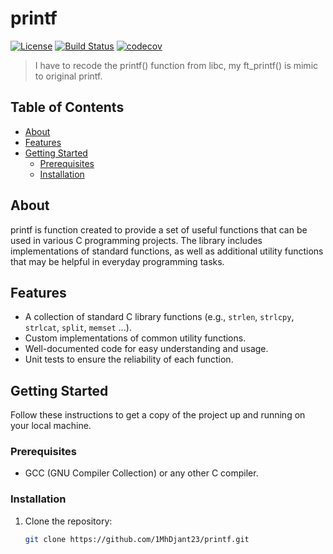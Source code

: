 # printf

[![License](https://img.shields.io/badge/license-MIT-blue.svg)](https://opensource.org/licenses/MIT)
[![Build Status](https://travis-ci.org/1MhDjant23/libft.svg?branch=master)](https://travis-ci.org/1MhDjant23/libft)
[![codecov](https://codecov.io/gh/1MhDjant23/libft/branch/master/graph/badge.svg)](https://codecov.io/gh/1MhDjant23/libft)

> I have to recode the printf() function from libc, my ft_printf() is mimic to original printf. 

## Table of Contents

- [About](#about)
- [Features](#features)
- [Getting Started](#getting-started)
  - [Prerequisites](#prerequisites)
  - [Installation](#installation)
## About

printf is function created to provide a set of useful functions that can be used in various C programming projects. The library includes implementations of standard functions, as well as additional utility functions that may be helpful in everyday programming tasks.

## Features

- A collection of standard C library functions (e.g., `strlen`, `strlcpy`, `strlcat`, `split`, `memset` ...).
- Custom implementations of common utility functions.
- Well-documented code for easy understanding and usage.
- Unit tests to ensure the reliability of each function.

## Getting Started

Follow these instructions to get a copy of the project up and running on your local machine.

### Prerequisites

- GCC (GNU Compiler Collection) or any other C compiler.

### Installation

1. Clone the repository:

   ```bash
   git clone https://github.com/1MhDjant23/printf.git
